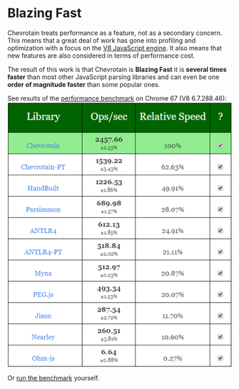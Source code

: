 # Blazing Fast

Chevrotain treats performance as a feature, not as a secondary concern.
This means that a great deal of work has gone into profiling and optimization with a focus on the [V8 JavaScript engine](https://github.com/v8/v8/wiki).
It also means that new features are also considered in terms of performance cost.

The result of this work is that Chevrotain is **Blazing Fast** it is **several times faster** than most other
JavaScript parsing libraries and can even be one **order of magnitude faster** than some popular ones.

See results of the [performance benchmark](http://sap.github.io/chevrotain/performance/) on Chrome 67 (V8 6.7.288.46):
![Benchmark](./images/benchmark_chrome67.png)

Or [run the benchmark](http://sap.github.io/chevrotain/performance/) yourself.
